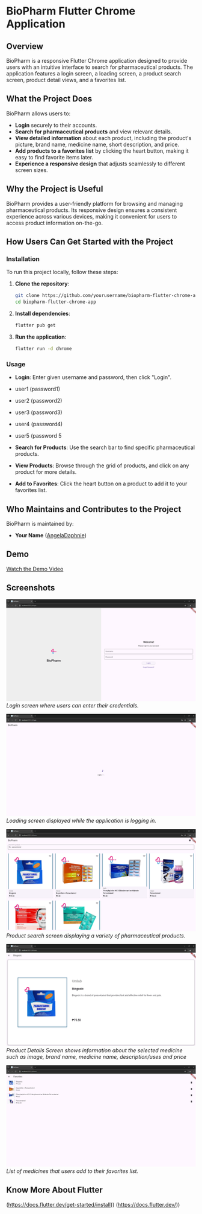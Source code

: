 # BioPharm Flutter Chrome Application

## Overview

BioPharm is a responsive Flutter Chrome application designed to provide users with an intuitive interface to search for pharmaceutical products. The application features a login screen, a loading screen, a product search screen, product detail views, and a favorites list.

## What the Project Does

BioPharm allows users to:

- **Login** securely to their accounts.
- **Search for pharmaceutical products** and view relevant details.
- **View detailed information** about each product, including the product's picture, brand name, medicine name, short description, and price.
- **Add products to a favorites list** by clicking the heart button, making it easy to find favorite items later.
- **Experience a responsive design** that adjusts seamlessly to different screen sizes.

## Why the Project is Useful

BioPharm provides a user-friendly platform for browsing and managing pharmaceutical products. Its responsive design ensures a consistent experience across various devices, making it convenient for users to access product information on-the-go.

## How Users Can Get Started with the Project

### Installation

To run this project locally, follow these steps:

1. **Clone the repository**:
    ```sh
    git clone https://github.com/yourusername/biopharm-flutter-chrome-app.git
    cd biopharm-flutter-chrome-app
    ```

2. **Install dependencies**:
    ```sh
    flutter pub get
    ```

3. **Run the application**:
    ```sh
    flutter run -d chrome
    ```

### Usage

- **Login**: Enter given username and password, then click "Login".
- user1 (password1)
- user2 (password2)
- user3 (password3)
- user4 (password4)
- user5 (password 5
  
- **Search for Products**: Use the search bar to find specific pharmaceutical products.
- **View Products**: Browse through the grid of products, and click on any product for more details.
- **Add to Favorites**: Click the heart button on a product to add it to your favorites list.

## Who Maintains and Contributes to the Project

BioPharm is maintained by:

- **Your Name** ([AngelaDaphnie](https://github.com/AngelaDaphnie))

## Demo

[Watch the Demo Video](demo_video.mp4)

## Screenshots

![Login Screen](login_screen.png)
*Login screen where users can enter their credentials.*

![Loading Screen](loading_screen.png)
*Loading screen displayed while the application is logging in.*

![Product Search Screen](search_screen.png)
*Product search screen displaying a variety of pharmaceutical products.*

![Product Details](details_screen.png)
*Product Details Screen shows information about the selected medicine such as image, brand name, medicine name, description/uses and price*

![Favorites Screen](favorites_screen.png)
*List of medicines that users add to their favorites list.*

## Know More About Flutter
(https://docs.flutter.dev/get-started/install))
(https://docs.flutter.dev/))





